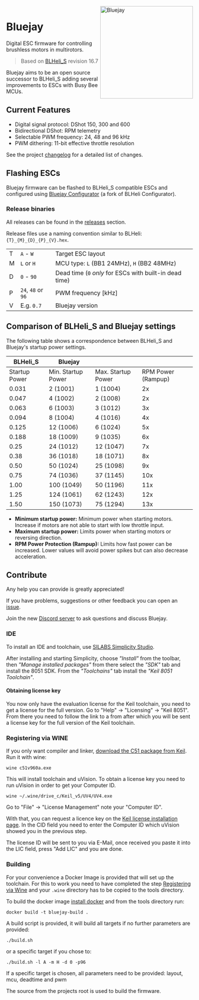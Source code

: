<img align="right" src="bluejay.svg" alt="Bluejay" width="250">

# Bluejay
Digital ESC firmware for controlling brushless motors in multirotors.

> Based on [BLHeli_S](https://github.com/bitdump/BLHeli) revision 16.7

Bluejay aims to be an open source successor to BLHeli_S adding several improvements to ESCs with Busy Bee MCUs.

## Current Features

- Digital signal protocol: DShot 150, 300 and 600
- Bidirectional DShot: RPM telemetry
- Selectable PWM frequency: 24, 48 and 96 kHz
- PWM dithering: 11-bit effective throttle resolution

See the project [changelog](CHANGELOG.md) for a detailed list of changes.

## Flashing ESCs
Bluejay firmware can be flashed to BLHeli_S compatible ESCs and configured using [Bluejay Configurator](https://github.com/mathiasvr/blheli-configurator/releases) (a fork of BLHeli Configurator).

### Release binaries

All releases can be found in the [releases](https://github.com/mathiasvr/bluejay/releases) section.

Release files use a naming convention similar to BLHeli: `{T}_{M}_{D}_{P}_{V}.hex`.

|   |                    |                                                         |
|---|--------------------|---------------------------------------------------------|
| T | `A` - `W`          | Target ESC layout                                       |
| M | `L` or `H`         | MCU type: `L` (BB1 24MHz), `H` (BB2 48MHz)              |
| D | `0` - `90`         | Dead time (`0` *only* for ESCs with built-in dead time) |
| P | `24`, `48` or `96` | PWM frequency [kHz]                                     |
| V | E.g. `0.7`         | Bluejay version                                         |

## Comparison of BLHeli_S and Bluejay settings
The following table shows a correspondence between BLHeli_S and Bluejay's startup power settings.

| BLHeli_S      | Bluejay            |                    |                    |
|---------------|--------------------|--------------------|--------------------|
| Startup Power | Min. Startup Power | Max. Startup Power | RPM Power (Rampup) |
| 0.031         |   2 (1001)         |  1 (1004)          |  2x                |
| 0.047         |   4 (1002)         |  2 (1008)          |  2x                |
| 0.063         |   6 (1003)         |  3 (1012)          |  3x                |
| 0.094         |   8 (1004)         |  4 (1016)          |  4x                |
| 0.125         |  12 (1006)         |  6 (1024)          |  5x                |
| 0.188         |  18 (1009)         |  9 (1035)          |  6x                |
| 0.25          |  24 (1012)         | 12 (1047)          |  7x                |
| 0.38          |  36 (1018)         | 18 (1071)          |  8x                |
| 0.50          |  50 (1024)         | 25 (1098)          |  9x                |
| 0.75          |  74 (1036)         | 37 (1145)          | 10x                |
| 1.00          | 100 (1049)         | 50 (1196)          | 11x                |
| 1.25          | 124 (1061)         | 62 (1243)          | 12x                |
| 1.50          | 150 (1073)         | 75 (1294)          | 13x                |

- **Minimum startup power:** Minimum power when starting motors. Increase if motors are not able to start with low throttle input.
- **Maximum startup power:** Limits power when starting motors or reversing direction.
- **RPM Power Protection (Rampup):** Limits how fast power can be increased. Lower values will avoid power spikes but can also decrease acceleration.

## Contribute
Any help you can provide is greatly appreciated!

If you have problems, suggestions or other feedback you can open an [issue](https://github.com/mathiasvr/bluejay/issues).

Join the new [Discord server](https://discord.gg/phAmtxnMMN) to ask questions and discuss Bluejay.

### IDE
To install an IDE and toolchain, use [SILABS Simplicity Studio](https://www.silabs.com/developers/simplicity-studio).

After installing and starting Simplicity, choose *"Install"* from the toolbar, then *"Manage installed packages"* from there select the *"SDK"* tab and install the 8051 SDK. From the *"Toolchains"* tab install the *"Keil 8051 Toolchain"*.

#### Obtaining license key
You now only have the evaluation license for the Keil toolchain, you need to get a license for the full version. Go to "Help" -> "Licensing" -> "Keil 8051". From there you need to follow the link to a from after which you will be sent a license key for the full version of the Keil toolchain.

### Registering via WINE
If you only want compiler and linker, [download the C51 package from Keil](https://www.keil.com/demo/eval/c51.htm). Run it with wine:

    wine c51v960a.exe

This will install toolchain and uVision. To obtain a license key you need to run uVision in order to get your Computer ID.

    wine ~/.wine/drive_c/Keil_v5/UV4/UV4.exe

Go to "File" -> "License Management" note your "Computer ID".

With that, you can request a licence key on the [Keil license installation page](https://www.keil.com/license/install.htm?P=X9F3Y-I8FIW-TWSZ0). In the CID field you need to enter the Computer ID which uVision showed you in the previous step.

The license ID will be sent to you via E-Mail, once received you paste it into the LIC field, press "Add LIC" and you are done.

### Building
For your convenience a Docker Image is provided that will set up the toolchain. For this to work you need to have completed the step [Registering via Wine](#registering-via-wine) and your ```.wine``` directory has to be copied to the tools directory.

To build the docker image [install docker](https://docs.docker.com/engine/install) and from the tools directory run:

    docker build -t bluejay-build .

A build script is provided, it will build all targets if no further parameters are provided:

    ./build.sh

or a specific target if you chose to:

    ./build.sh -l A -m H -d 0 -p96

If a specific target is chosen, all parameters need to be provided: layout, mcu, deadtime and pwm

The source from the projects root is used to build the firmware.
